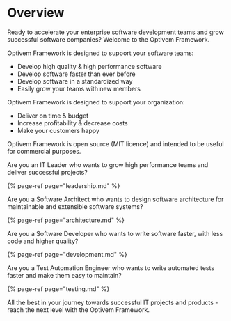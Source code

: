 # Overview

Ready to accelerate your enterprise software development teams and grow successful software companies? Welcome to the Optivem Framework.

Optivem Framework is designed to support your software teams:

* Develop high quality & high performance software
* Develop software faster than ever before
* Develop software in a standardized way
* Easily grow your teams with new members

Optivem Framework is designed to support your organization:

* Deliver on time & budget
* Increase profitability & decrease costs
* Make your customers happy

Optivem Framework is open source \(MIT licence\) and intended to be useful for commercial purposes.

Are you an IT Leader who wants to grow high performance teams and deliver successful projects?

{% page-ref page="leadership.md" %}

Are you a Software Architect who wants to design software architecture for maintainable and extensible software systems?

{% page-ref page="architecture.md" %}

Are you a Software Developer who wants to write software faster, with less code and higher quality?

{% page-ref page="development.md" %}

Are you a Test Automation Engineer who wants to write automated tests faster and make them easy to maintain?

{% page-ref page="testing.md" %}

All the best in your journey towards successful IT projects and products - reach the next level with the Optivem Framework.


